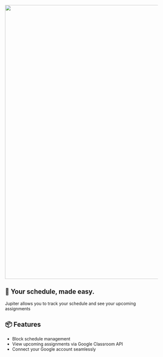 <div align="center">
  <img src="https://user-images.githubusercontent.com/99760654/195631288-80df3c0c-d33b-4f11-9bce-2f189f18c0e7.png" width="900" />
</div>


## 🚀 Your schedule, made easy.
Jupiter allows you to track your schedule and see your upcoming assignments

## 📦 Features
- Block schedule management
- View upcoming assignments via Google Classroom API
- Connect your Google account seamlessly
